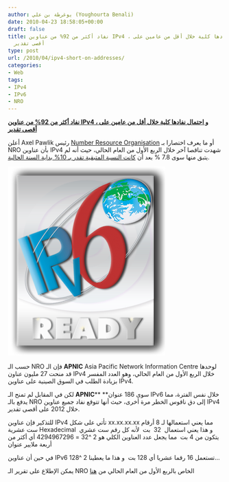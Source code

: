 ```yaml
---
author: يوغرطة بن علي (Youghourta Benali)
date: 2010-04-23 18:58:05+00:00
draft: false
title: نفاد أكثر من 92% من عناوين IPv4 ، و احتمال نفادها كلية خلال أقل من عامين على
  أقصى تقدير
type: post
url: /2010/04/ipv4-short-on-addresses/
categories:
- Web
tags:
- IPv4
- IPv6
- NRO
---
```


[**نفاد أكثر من 92% من عناوين IPv4 ، و احتمال نفادها كلية خلال أقل من عامين على أقصى تقدير**](https://www.it-scoop.com/2010/04/ipv4-short-on-addresses/)


أعلن Axel Pawlik رئيس [Number Resource Organisation](http://www.nro.net/index.html) أو ما يعرف اختصارا بـ NRO بأن عناوين IPv4 شهدت تناقصا آخر خلال الربع الأول من العام الحالي، حيث أنه لم يتبق منها سوى 7.8 % بعد أن [كانت النسبة المتبقية تقدر بـ 10% بداية السنة الحالية](../../../../../2010/01/%D8%A8%D9%82%D8%A7%D8%A1-10-%D9%81%D9%82%D8%B7-%D9%85%D9%86-%D8%B9%D9%86%D8%A7%D9%88%D9%8A%D9%86-ipv4-%D9%88-%D8%A7%D8%AD%D8%AA%D9%85%D8%A7%D9%84-%D9%86%D9%81%D8%A7%D8%AF%D9%87%D8%A7-%D8%AC%D9%85/).

[![](ipv6_Logo.png)
](https://www.it-scoop.com/2010/04/ipv4-short-on-addresses/)

حسب الـ NRO فإن الـ **APNIC** Asia Pacific Network Information Centre لوحدها قد منحت 27 مليون عناون IPv4 خلال الربع الأول من العام الحالي، وهو العدد المفسر بزيادة الطلب في السوق الصينية على عناوين IPv4.

لكن في المقابل لم تمنح الـ **APNIC**** **سوى 186 عنوان IPv6 خلال نفس الفترة، مما يدفع بالـ NRO إلى دق ناقوس الخطر مرة أخرى، حيث أنها تتوقع نفاد جميع عناوين IPv4 خلال 2012 على أقصى تقدير.

للتذكير فإن عناوين IPv4 تأتي على شكل xx.xx.xx.xx مما يعني استعمالها لـ 8 أرقام ست عشرية Hexadecimal  و هذا يعني استعمال  32  بت  لأنه كل رقم ست عشري يتكون من 4 بت  مما يجعل عدد العناوين الكلي هو 2 ^32 = 4294967296 أي أكثر من أربعة ملايير عنوان

في حين أن عناوين IPv6 تستعمل 16 رقما عشريا أي 128 بت  و هذا ما يعطينا 2 ^128…

يمكن الإطلاع على تقرير الـ NRO الخاص بالربع الأول من العام الحالي من [هنا](http://www.nro.net/media/nroReportHighlights.html)
